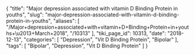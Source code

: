 {
    "title": "Major depression associated with vitamin D Binding Protein in youths",
    "slug": "major-depression-associated-with-vitamin-d-binding-protein-in-youths",
    "aliases": [
        "/Major+depression+associated+with+vitamin+D+Binding+Protein+in+youths+\u2013+March+2018",
        "/10313"
    ],
    "tiki_page_id": 10313,
    "date": "2018-12-13",
    "categories": [
        "Depression",
        "Vit D Binding Protein",
        "Bipolar"
    ],
    "tags": [
        "Bipolar",
        "Depression",
        "Vit D Binding Protein"
    ]
}